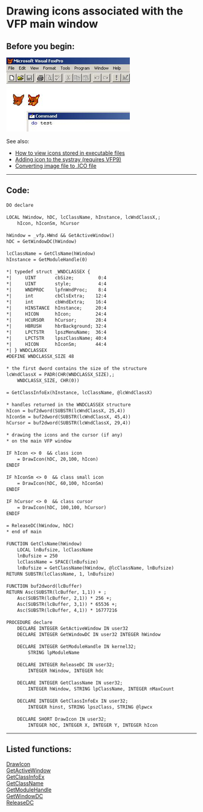 <link rel="stylesheet" type="text/css" href="../css/win32api.css">  
<link rel="stylesheet" href="https://cdnjs.cloudflare.com/ajax/libs/font-awesome/4.7.0/css/font-awesome.min.css">

# Drawing icons associated with the VFP main window

## Before you begin:
![](../images/foxicons.jpg)  

See also:

* [How to view icons stored in executable files](sample_019.md)  
* [Adding icon to the systray (requires VFP9)](sample_235.md)  
* [Converting image file to .ICO file](sample_503.md)  
  
***  


## Code:
```foxpro  
DO declare

LOCAL hWindow, hDC, lcClassName, hInstance, lcWndClassX,;
	hIcon, hIconSm, hCursor

hWindow = _vfp.HWnd && GetActiveWindow()
hDC = GetWindowDC(hWindow)

lcClassName = GetClsName(hWindow)
hInstance = GetModuleHandle(0)

*| typedef struct _WNDCLASSEX {
*|     UINT       cbSize;         0:4
*|     UINT       style;          4:4
*|     WNDPROC    lpfnWndProc;    8:4
*|     int        cbClsExtra;    12:4
*|     int        cbWndExtra;    16:4
*|     HINSTANCE  hInstance;     20:4
*|     HICON      hIcon;         24:4
*|     HCURSOR    hCursor;       28:4
*|     HBRUSH     hbrBackground; 32:4
*|     LPCTSTR    lpszMenuName;  36:4
*|     LPCTSTR    lpszClassName; 40:4
*|     HICON      hIconSm;       44:4
*| } WNDCLASSEX
#DEFINE WNDCLASSX_SIZE 48

* the first dword contains the size of the structure
lcWndClassX = PADR(CHR(WNDCLASSX_SIZE),;
	WNDCLASSX_SIZE, CHR(0))

= GetClassInfoEx(hInstance, lcClassName, @lcWndClassX)

* handles returned in the WNDCLASSEX structure
hIcon = buf2dword(SUBSTR(lcWndClassX, 25,4))
hIconSm = buf2dword(SUBSTR(lcWndClassX, 45,4))
hCursor = buf2dword(SUBSTR(lcWndClassX, 29,4))

* drawing the icons and the cursor (if any)
* on the main VFP window

IF hIcon <> 0  && class icon
	= DrawIcon(hDC, 20,100, hIcon)
ENDIF

IF hIconSm <> 0  && class small icon
	= DrawIcon(hDC, 60,100, hIconSm)
ENDIF

IF hCursor <> 0  && class cursor
	= DrawIcon(hDC, 100,100, hCursor)
ENDIF

= ReleaseDC(hWindow, hDC)
* end of main

FUNCTION GetClsName(hWindow)
	LOCAL lnBufsize, lcClassName
	lnBufsize = 250
	lcClassName = SPACE(lnBufsize)
	lnBufsize = GetClassName(hWindow, @lcClassName, lnBufsize)
RETURN SUBSTR(lcClassName, 1, lnBufsize)

FUNCTION buf2dword(lcBuffer)
RETURN Asc(SUBSTR(lcBuffer, 1,1)) + ;
	Asc(SUBSTR(lcBuffer, 2,1)) * 256 +;
	Asc(SUBSTR(lcBuffer, 3,1)) * 65536 +;
	Asc(SUBSTR(lcBuffer, 4,1)) * 16777216

PROCEDURE declare
	DECLARE INTEGER GetActiveWindow IN user32
	DECLARE INTEGER GetWindowDC IN user32 INTEGER hWindow

	DECLARE INTEGER GetModuleHandle IN kernel32;
		STRING lpModuleName

	DECLARE INTEGER ReleaseDC IN user32;
		INTEGER hWindow, INTEGER hdc

	DECLARE INTEGER GetClassName IN user32;
		INTEGER hWindow, STRING lpClassName, INTEGER nMaxCount

	DECLARE INTEGER GetClassInfoEx IN user32;
		INTEGER hinst, STRING lpszClass, STRING @lpwcx

	DECLARE SHORT DrawIcon IN user32;
		INTEGER hDC, INTEGER X, INTEGER Y, INTEGER hIcon  
```  
***  


## Listed functions:
[DrawIcon](../libraries/user32/DrawIcon.md)  
[GetActiveWindow](../libraries/user32/GetActiveWindow.md)  
[GetClassInfoEx](../libraries/user32/GetClassInfoEx.md)  
[GetClassName](../libraries/user32/GetClassName.md)  
[GetModuleHandle](../libraries/kernel32/GetModuleHandle.md)  
[GetWindowDC](../libraries/user32/GetWindowDC.md)  
[ReleaseDC](../libraries/user32/ReleaseDC.md)  
